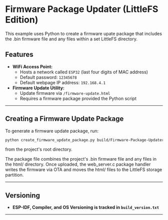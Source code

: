 # Firmware Package Updater (LittleFS Edition)

This example uses Python to create a firmware upate package that includes the .bin firmware file and any files within a set LittleFS directory.

## Features
- **WiFi Access Point:**
  - Hosts a network called `ESP32` (last four digits of MAC address)
  - Default password: `12345678`
  - Default webpage IP address: `192.168.4.1`
- **Firmware Update Utility:**
  - Update firmware via `/firmware-update.html`
  - Requires a firmware package provided the Python script

---

## Creating a Firmware Update Package
To generate a firmware update package, run:
```sh
python create_firmware_update_package.py build/Firmware-Package-Updater-LittleFS.bin html/ update_v0.0.1.pkg
```
from the project's root directory.

The package file combines the project's .bin firmware file and any files in the html/ directory.
Once uploaded, the web_server.c package handler writes the firmware via OTA and moves the html/ files to the LittleFS storage partition.

---

## Versioning
- **ESP-IDF, Compiler, and OS Versioning is tracked in `build_version.txt`**

---